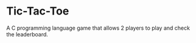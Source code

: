 # Tic-Tac-Toe
A C programming language game that allows 2 players to play and check the leaderboard.
